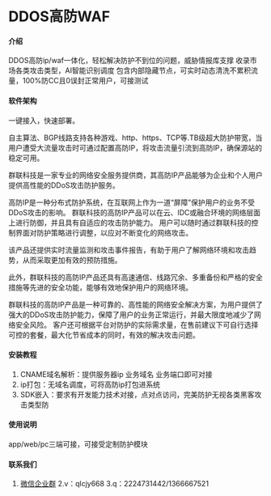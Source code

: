 # DDOS高防WAF

#### 介绍
DDOS高防ip/waf一体化，轻松解决防护不到位的问题，威胁情报库支撑 收录市场各类攻击类型，AI智能识别调度 包含内部隐藏节点，可实时动态清洗不累积流量，100%防CC且0误封正常用户，可接测试

#### 软件架构
一键接入，快速部署。

自主算法、BGP线路支持各种游戏、http、https、TCP等.TB级超大防护带宽，当用户遭受大流量攻击时可通过配置高防IP，将攻击流量引流到高防IP，确保源站的稳定可用。

群联科技是一家专业的网络安全服务提供商，其高防IP产品能够为企业和个人用户提供高性能的DDoS攻击防护服务。

高防IP是一种分布式防护系统，在互联网上作为一道“屏障”保护用户的业务不受DDoS攻击的影响。
群联科技的高防IP产品可以在云、IDC或融合环境的网络层面上进行防御，并且具有自适应的攻击防护能力。
用户可以随时通过群联科技的控制界面对防护策略进行调整，以应对不断变化的网络攻击。


该产品还提供实时流量监测和攻击事件报告，有助于用户了解网络环境和攻击趋势，从而采取更加有效的预防措施。


此外，群联科技的高防IP产品还具有高速通信、线路冗余、多重备份和严格的安全措施等先进的安全功能，能够有效地保护用户的网络环境。

群联科技的高防IP产品是一种可靠的、高性能的网络安全解决方案，为用户提供了强大的DDoS攻击防护能力，保障了用户的业务正常运行，并最大限度地减少了网络安全风险。
客户还可根据平台对防护的实际需求量，在售前建议下可自行选择可控的套餐，最大化节省成本的同时，有效的解决攻击问题。

#### 安装教程

1.  CNAME域名解析：提供服务器ip 业务域名 业务端口即可对接
2.  ip打包：无域名调度，可将高防ip打包进系统
3.  SDK嵌入：要求有开发能力技术对接，点对点访问，完美防护无视各类黑客攻击类型防

#### 使用说明

app/web/pc三端可接，可接受定制防护模块


#### 联系我们

1. [微信企业群](https://i.afbcs.cn/jT8KTh)
2.v：qlcjy668
3.q：2224731442/1366667521


